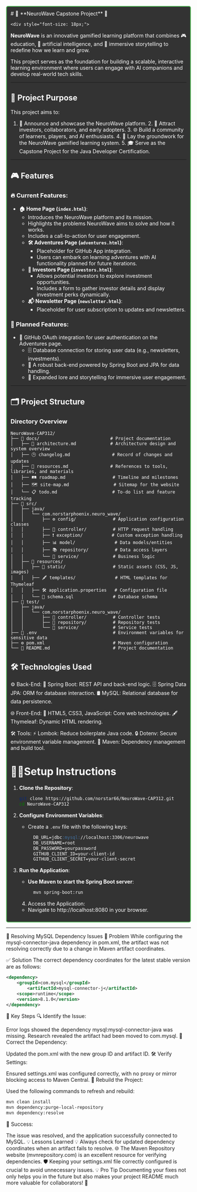 <div style="border: 2px solid #4CAF50; padding: 10px; border-radius: 5px; background-color: #333; color: #fff;">
# 🌌 **NeuroWave Capstone Project** 🌌


    <div style="font-size: 18px;">

**NeuroWave** is an innovative gamified learning platform that combines 
🎮 education, 🤖 artificial intelligence, and 🌟 immersive storytelling 
to redefine how we learn and grow. 

This project serves as the foundation for building a scalable, interactive 
learning environment where users can engage with AI companions and develop 
real-world tech skills.

---

## 🌟 **Project Purpose**
This project aims to:
1. 🚀 Announce and showcase the NeuroWave platform.
   2. 💼 Attract investors, collaborators, and early adopters.
   3. 🌐 Build a community of learners, players, and AI enthusiasts.
   4. 🎲 Lay the groundwork for the NeuroWave gamified learning system.
   5. 🎓 Serve as the Capstone Project for the Java Developer Certification.

---

## 🎮 **Features**
### 🔥 Current Features:
- **🏠 Home Page (`index.html`)**:
  - Introduces the NeuroWave platform and its mission.
  - Highlights the problems NeuroWave aims to solve and how it works.
  - Includes a call-to-action for user engagement.
  - **🛠️ Adventures Page (`adventures.html`)**:
    - Placeholder for GitHub App integration.
    - Users can embark on learning adventures with AI functionality planned for future iterations.
  - **💸 Investors Page (`investors.html`)**:
    - Allows potential investors to explore investment opportunities.
    - Includes a form to gather investor details and display investment perks dynamically.
  - **📬 Newsletter Page (`newsletter.html`)**:
    - Placeholder for user subscription to updates and newsletters.

### 🔮 Planned Features:
- 🔑 GitHub OAuth integration for user authentication on the Adventures page.
  - 🗄️ Database connection for storing user data (e.g., newsletters, investments).
  - 🧠 A robust back-end powered by Spring Boot and JPA for data handling.
  - 📖 Expanded lore and storytelling for immersive user engagement.

---



## 🗂️ **Project Structure**
### **Directory Overview**
```plaintext
NeuroWave-CAP312/
├── 📁 docs/                           # Project documentation
│   ├── 🧩 architecture.md             # Architecture design and system overview
│   ├── 🕒 changelog.md                # Record of changes and updates
│   ├── 🔗 resources.md                # References to tools, libraries, and materials
│   ├── 🛤️ roadmap.md                  # Timeline and milestones
│   ├── 🗺️ site-map.md                 # Sitemap for the website
│   └── 📋 todo.md                     # To-do list and feature tracking
├── 📂 src/
│   ├── java/
│   │   └── com.norstarphoenix.neuro_wave/
│   │       ├── ⚙️ config/              # Application configuration classes
│   │       ├── 📡 controller/          # HTTP request handling
│   │       ├── ❗ exception/           # Custom exception handling
│   │       ├── 📊 model/               # Data models/entities
│   │       ├── 📚 repository/          # Data access layers
│   │       └── 🧠 service/             # Business logic
│   ├── 📁 resources/
│   │   ├── 🎨 static/                  # Static assets (CSS, JS, images)
│   │   ├── 🖋️ templates/               # HTML templates for Thymeleaf
│   │   ├── 🛠️ application.properties   # Configuration file
│   │   └── 📜 schema.sql               # Database schema
├── 🧪 test/
│   ├── java/
│   │   └── com.norstarphoenix.neuro_wave/
│   │       ├── 🧪 controller/          # Controller tests
│   │       ├── 🧪 repository/          # Repository tests
│   │       └── 🧪 service/             # Service tests
├── 🔐 .env                             # Environment variables for sensitive data
├── ⚙️ pom.xml                          # Maven configuration
└── 📖 README.md                        # Project documentation
```


## 🛠️ **Technologies Used**

⚙️ Back-End:
🧩 Spring Boot: REST API and back-end logic.
🗄️ Spring Data JPA: ORM for database interaction.
🛢️ MySQL: Relational database for data persistence.

🌐 Front-End:
🎨 HTML5, CSS3, JavaScript: Core web technologies.
🖋️ Thymeleaf: Dynamic HTML rendering.

🛠️ Tools:
⚡ Lombok: Reduce boilerplate Java code.
🔒 Dotenv: Secure environment variable management.
🔧 Maven: Dependency management and build tool.


# 🧑‍💻**Setup Instructions**
1. **Clone the Repository**:
   ```bash
   git clone https://github.com/norstar66/NeuroWave-CAP312.git
   cd NeuroWave-CAP312 
   ```
   
2. **Configure Environment Variables**:

   - Create a `.env` file with the following keys:

     ```markdown
       DB_URL=jdbc:mysql://localhost:3306/neurowave
       DB_USERNAME=root
       DB_PASSWORD=yourpassword
       GITHUB_CLIENT_ID=your-client-id
       GITHUB_CLIENT_SECRET=your-client-secret
     ```
  

3. **Run the Application**:

   - **Use Maven to start the Spring Boot server**:
     ```bash
       mvn spring-boot:run  
     ```  

   4. Access the Application:
   - Navigate to http://localhost:8080 in your browser.

    </div>
</div>

---

🚀 Resolving MySQL Dependency Issues
🛑 Problem
While configuring the mysql-connector-java dependency in pom.xml, the artifact was not resolving correctly due to a change in Maven artifact coordinates.

✅ Solution
The correct dependency coordinates for the latest stable version are as follows:

```xml
<dependency>
    <groupId>com.mysql</groupId>
        <artifactId>mysql-connector-j</artifactId>
    <scope>runtime</scope>
    <version>8.1.0</version>
</dependency>
```

📝 Key Steps
🔍 Identify the Issue:

Error logs showed the dependency mysql:mysql-connector-java was missing.
Research revealed the artifact had been moved to com.mysql.
🔧 Correct the Dependency:

Updated the pom.xml with the new group ID and artifact ID.
🛠 Verify Settings:

Ensured settings.xml was configured correctly, with no proxy or mirror blocking access to Maven Central.
🔄 Rebuild the Project:

Used the following commands to refresh and rebuild:
```bash
mvn clean install
mvn dependency:purge-local-repository
mvn dependency:resolve
```
🎉 Success:

The issue was resolved, and the application successfully connected to MySQL.
💡 Lessons Learned
💡 Always check for updated dependency coordinates when an artifact fails to resolve.
🌐 The Maven Repository website (mvnrepository.com) is an excellent resource for verifying dependencies.
🛡 Keeping your settings.xml file correctly configured is crucial to avoid unnecessary issues.
💡 Pro Tip
Documenting your fixes not only helps you in the future but also makes your project README much more valuable for collaborators! 🙌